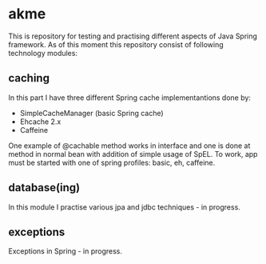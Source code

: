 # akme
This is repository for testing and practising different aspects of Java Spring framework. As of this moment this repository consist of following technology modules:

## caching
In this part I have three different Spring cache implementantions done by:
- SimpleCacheManager (basic Spring cache)
- Ehcache 2.x
- Caffeine

One example of @cachable method works in interface and one is done at method in normal bean with addition of simple usage of SpEL.
To work, app must be started with one of spring profiles: basic, eh, caffeine.

## database(ing)

In this module I practise various jpa and jdbc techniques - in progress. 

## exceptions

Exceptions in Spring - in progress. 
